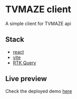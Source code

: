 # TVMAZE client
A simple client for TVMAZE api

## Stack
- [react](https://reactjs.org/)
- [vite](https://vitejs.dev/)
- [RTK Query](https://redux-toolkit.js.org/rtk-query/overview)

## Live preview

Check the deployed demo [here](https://tvmz.netlify.app)
